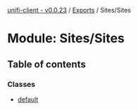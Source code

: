 [unifi-client - v0.0.23](../README.md) / [Exports](../modules.md) / Sites/Sites

# Module: Sites/Sites

## Table of contents

### Classes

- [default](../classes/sites_sites.default.md)
